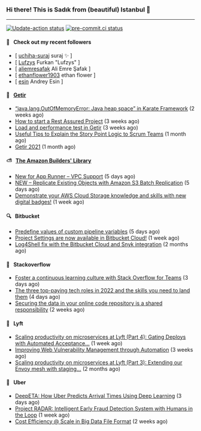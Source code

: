 ### Hi there! This is Sadık from (beautiful) Istanbul 👋

---

[![Update-action status](https://github.com/sadikkuzu/sadikkuzu/actions/workflows/sadikkuzu.yml/badge.svg)](https://github.com/sadikkuzu/sadikkuzu/actions/workflows/sadikkuzu.yml)
[![pre-commit.ci status](https://results.pre-commit.ci/badge/github/sadikkuzu/sadikkuzu/master.svg)](https://results.pre-commit.ci/latest/github/sadikkuzu/sadikkuzu/master)

#### 🔭 &nbsp; Check out my recent followers

- [ [uchiha-suraj](https://github.com/uchiha-suraj) suraj ✨  ]
- [ [Lufzys](https://github.com/Lufzys) Furkan &#34;Lufzys&#34; ]
- [ [aliemresafak](https://github.com/aliemresafak) Ali Emre Şafak ]
- [ [ethanflower1903](https://github.com/ethanflower1903) ethan flower ]
- [ [esin](https://github.com/esin) Andrey Esin ]


#### 🚀 &nbsp; [Getir](https://technology.getir.com)

- [“java.lang.OutOfMemoryError: Java heap space” in Karate Framework](https://medium.com/getir/java-lang-outofmemoryerror-java-heap-space-in-karate-framework-dc5ad83fcd1b?source=rss----5138a1e0a250---4) (2 weeks ago)
- [How to start a Rest Assured Project](https://medium.com/getir/how-to-start-a-rest-assured-project-d599181ca855?source=rss----5138a1e0a250---4) (3 weeks ago)
- [Load and performance test in Getir](https://medium.com/getir/load-and-performance-test-in-getir-3bc5bf57b1e2?source=rss----5138a1e0a250---4) (3 weeks ago)
- [Useful Tips to Explain the Story Point Logic to Scrum Teams](https://medium.com/getir/useful-tips-to-explain-the-story-point-logic-to-scrum-teams-872a62e95257?source=rss----5138a1e0a250---4) (1 month ago)
- [Getir 2021](https://medium.com/getir/getir-2021-cae852cc4e6c?source=rss----5138a1e0a250---4) (1 month ago)


#### ⛅ &nbsp; [The Amazon Builders' Library](https://aws.amazon.com/builders-library/)

- [New for App Runner – VPC Support](https://aws.amazon.com/blogs/aws/new-for-app-runner-vpc-support/) (5 days ago)
- [NEW – Replicate Existing Objects with Amazon S3 Batch Replication](https://aws.amazon.com/blogs/aws/new-replicate-existing-objects-with-amazon-s3-batch-replication/) (5 days ago)
- [Demonstrate your AWS Cloud Storage knowledge and skills with new digital badges!](https://aws.amazon.com/blogs/aws/demonstrate-your-aws-cloud-storage-knowledge-and-skills-with-new-digital-badges/) (1 week ago)


#### 🔍 &nbsp; Bitbucket

- [Predefine values of custom pipeline variables](https://bitbucket.org/blog/predefine-values-of-custom-pipeline-variables) (5 days ago)
- [Project Settings are now available in Bitbucket Cloud!](https://bitbucket.org/blog/project-settings-are-now-available-in-bitbucket-cloud) (1 week ago)
- [Log4Shell fix with the Bitbucket Cloud and Snyk integration](https://bitbucket.org/blog/log4shell-fix-with-the-bitbucket-cloud-and-snyk-integration) (2 months ago)


#### 📰 &nbsp; Stackoverflow

- [Foster a continuous learning culture with Stack Overflow for Teams](https://stackoverflow.blog/2022/02/10/foster-a-continuous-learning-culture-with-stack-overflow-for-teams/) (3 days ago)
- [The three top-paying tech roles in 2022 and the skills you need to land them](https://stackoverflow.blog/2022/02/09/the-three-top-paying-tech-roles-in-2022-and-the-skills-you-need-to-land-them/) (4 days ago)
- [Securing the data in your online code repository is a shared responsibility](https://stackoverflow.blog/2022/01/24/securing-the-data-in-your-online-code-repository-is-a-shared-responsibility/) (2 weeks ago)

#### 🚕 &nbsp; Lyft

- [Scaling productivity on microservices at Lyft (Part 4): Gating Deploys with Automated Acceptance…](https://eng.lyft.com/scaling-productivity-on-microservices-at-lyft-part-4-gating-deploys-with-automated-acceptance-4417e0ebc274?source=rss----25cd379abb8---4) (1 week ago)
- [Improving Web Vulnerability Management through Automation](https://eng.lyft.com/improving-web-vulnerability-management-through-automation-2631570d8415?source=rss----25cd379abb8---4) (3 weeks ago)
- [Scaling productivity on microservices at Lyft (Part 3): Extending our Envoy mesh with staging…](https://eng.lyft.com/scaling-productivity-on-microservices-at-lyft-part-3-extending-our-envoy-mesh-with-staging-fdaafafca82f?source=rss----25cd379abb8---4) (2 months ago)

#### 🚕 &nbsp; Uber

- [DeepETA: How Uber Predicts Arrival Times Using Deep Learning](https://eng.uber.com/deepeta-how-uber-predicts-arrival-times/) (3 days ago)
- [Project RADAR: Intelligent Early Fraud Detection System with Humans in the Loop](https://eng.uber.com/project-radar-intelligent-early-fraud-detection/) (1 week ago)
- [Cost Efficiency @ Scale in Big Data File Format](https://eng.uber.com/cost-efficiency-big-data/) (2 weeks ago)
